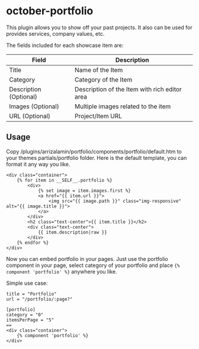 # october-portfolio
This plugin allows you to show off your past projects. It also can be used for provides services, company values, etc.

The fields included for each showcase item are:

**Field**               | **Description**
------------------------|--------------------
Title                   | Name of the Item
Category                | Category of the Item
Description (Optional)  | Description of the Item with rich editor area
Images (Optional)       | Multiple images related to the item
URL (Optional)          | Project/Item URL

## Usage
Copy /plugins/arrizalamin/portfolio/components/portfolio/default.htm to your themes partials/portfolio folder. Here is the default template, you can format it any way you like.
~~~
<div class="container">
    {% for item in __SELF__.portfolio %}
        <div>
            {% set image = item.images.first %}
            <a href="{{ item.url }}">
                <img src="{{ image.path }}" class="img-responsive" alt="{{ image.title }}">
            </a>
        </div>
        <h2 class="text-center">{{ item.title }}</h2>
        <div class="text-center">
            {{ item.description|raw }}
        </div>
    {% endfor %}
</div>
~~~
Now you can embed portfolio in your pages. Just use the portfolio component in your page, select category of your portfolio and place `{% component 'portfolio' %}` anywhere you like.

Simple use case:
~~~
title = "Portfolio"
url = "/portfolio/:page?"

[portfolio]
category = "0"
itemsPerPage = "5"
==
<div class="container">
    {% component 'portfolio' %}
</div>
~~~
